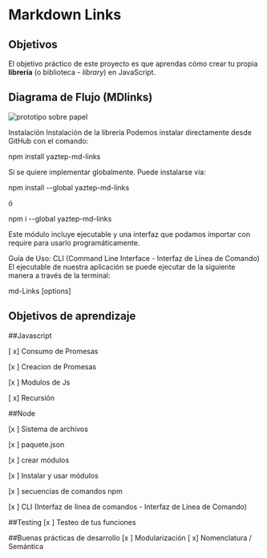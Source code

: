 # Markdown Links

## Objetivos

El objetivo práctico de este proyecto es que aprendas cómo crear tu propia
**librería** (o biblioteca - _library_) en JavaScript.

## Diagrama de Flujo  (MDlinks)

![prototipo sobre papel](https://github.com/YazTepRod/CDMX009-MdLinks/blob/master/md-links.jpg)

Instalación 
Instalación de la librería
Podemos instalar directamente desde GitHub con el comando:

npm install yaztep-md-links

Sí se quiere implementar globalmente. Puede instalarse via:

npm install --global yaztep-md-links

ó

npm i --global yaztep-md-links

Este módulo incluye ejecutable y una interfaz que podamos importar con require para usarlo programáticamente.

Guía de Uso:
CLI (Command Line Interface - Interfaz de Línea de Comando)
El ejecutable de nuestra aplicación se puede ejecutar de la siguiente manera a través de la terminal:

md-Links <path-to-file> [options]

## Objetivos de aprendizaje

##Javascript

[ x] Consumo de Promesas

[x ] Creacion de Promesas

[x ] Modulos de Js

[ x] Recursión

##Node

[x ] Sistema de archivos

[x ] paquete.json

[x ] crear módulos

[x ] Instalar y usar módulos

[x ] secuencias de comandos npm

[x ] CLI (Interfaz de línea de comandos - Interfaz de Línea de Comando)

##Testing
[x ] Testeo de tus funciones

##Buenas prácticas de desarrollo
[x ] Modularización 
[ x] Nomenclatura / Semántica



